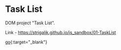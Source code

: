 # Task List
DOM project "Task List".

Link - https://strigalik.github.io/js_sandbox/01-TaskList


[go](http://stackoverflow.com){:target="_blank"}